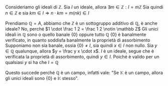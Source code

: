 Consideriamo gli ideali di $\mathbb Z$. Sia $I$ un ideale, allora $\exists m \in \mathbb Z: I = m\mathbb Z$
Sia quindi $n \in \mathbb Z$ e sia $km \in I\Rightarrow n\cdot km = m(nk) \in I$

Prendiamo $\mathbb Q = A$, abbiamo che $\mathbb Z$ è un sottogruppo additivo di $\mathbb Q$, è anche ideale?
No, perché $1 \cdot \frac 1 2 = \frac 1 2 \notin \mathbb Z$
Gli unici ideali in $\mathbb Q$ sono o quello banale $\{0\}$ oppure tutto $\mathbb Q$
$\{0\}$ è banalmente verificato, in quanto soddisfa banalmente la proprietà di assorbimento
Supponiamo non sia banale, ossia $\{0\}≠I$, sia quindi $x \in I$ non nullo. Sia $y \in \mathbb Q$ qualunque, allora $y = \frac y x \cdot x$. $I$ è un ideale, segue che è verificata la proprietà di assorbimento, quindi $y \in I$. Poiché è valido per un qualsiasi $y$ si ha che $I = \mathbb Q$

Questo succede perché $\mathbb Q$ è un campo, infatti vale: "Se $\mathbb K$ è un campo, allora gli unici ideali sono $\{0\}$ e $\mathbb K$ stesso". 